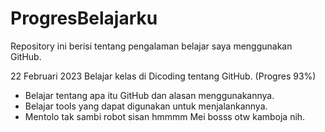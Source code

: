 # ProgresBelajarku
Repository ini berisi tentang pengalaman belajar saya menggunakan GitHub.

22 Februari 2023
Belajar kelas di Dicoding tentang GitHub. (Progres 93%)

* Belajar tentang apa itu GitHub dan alasan menggunakannya.
* Belajar tools yang dapat digunakan untuk menjalankannya.
* Mentolo tak sambi robot sisan hmmmm Mei bosss otw kamboja nih.
